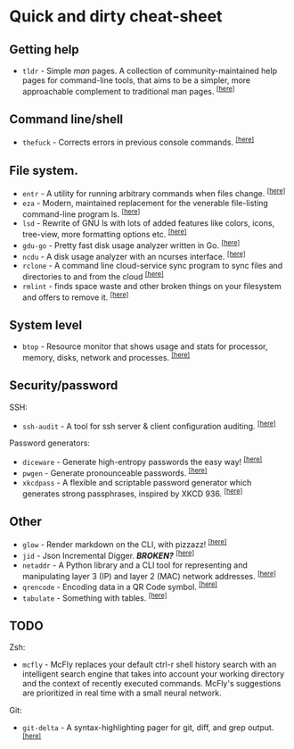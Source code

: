# Quick and dirty cheat-sheet

## Getting help
- `tldr` - Simple *man* pages.  A collection of community-maintained help pages
  for command-line tools, that aims to be a simpler, more approachable
  complement to traditional man pages. <sup>[[here]][TLDR]</sup>

[TLDR]: https://github.com/dbrgn/tealdeer


## Command line/shell

- `thefuck` - Corrects errors in previous console commands.
  <sup>[[here]][THE_FUCK]</sup>

[THE_FUCK]: https://github.com/nvbn/thefuck


## File system.
- `entr` - A utility for running arbitrary commands when files change.
  <sup>[[here]][ENTR]</sup>
- `eza` - Modern, maintained replacement for the venerable file-listing
  command-line program ls. <sup>[[here]][EZA]</sup>
- `lsd` - Rewrite of GNU ls with lots of added features like colors, icons,
  tree-view, more formatting options etc. <sup>[[here]][LSD]</sup>
- `gdu-go` - Pretty fast disk usage analyzer written in Go.
  <sup>[[here]][NCDU]</sup>
- `ncdu` - A disk usage analyzer with an ncurses interface.
  <sup>[[here]][GDU_GO]</sup>
- `rclone` - A command line cloud-service sync program to sync files and
  directories to and from the cloud <sup>[[here]][RCLONE]</sup>
- `rmlint` - finds space waste and other broken things on your filesystem and
  offers to remove it. <sup>[[here]][RMLINT]</sup>

[ENTR]: https://github.com/eradman/entr
[EZA]: https://github.com/eza-community/eza
[GDU_GO]: https://github.com/dundee/gdu
[LSD]: https://github.com/lsd-rs/lsd
[NCDU]: https://dev.yorhel.nl/ncdu
[RCLONE]: https://rclone.org/
[RMLINT]: https://github.com/sahib/rmlint


## System level

- `btop` - Resource monitor that shows usage and stats for processor, memory,
  disks, network and processes. <sup>[[here]][BTOP]</sup>

[BTOP]: https://github.com/aristocratos/btop


## Security/password

SSH:
- `ssh-audit` - A tool for ssh server & client configuration auditing.
  <sup>[[here]][SSH_AUDIT]</sup>

Password generators:
- `diceware` - Generate high-entropy passwords the easy way!
  <sup>[[here]][DICEWARE]</sup>
- `pwgen` - Generate pronounceable passwords. <sup>[[here]][PWGEN]</sup>
- `xkcdpass` - A flexible and scriptable password generator which generates
  strong passphrases, inspired by XKCD 936. <sup>[[here]][XKCDPASS]</sup>

[DICEWARE]: https://diceware.dmuth.org/
[PWGEN]: https://github.com/tytso/pwgen
[SSH_AUDIT]: https://github.com/jtesta/ssh-audit
[XKCDPASS]: https://github.com/redacted/XKCD-password-generator


## Other

- `glow` - Render markdown on the CLI, with pizzazz! <sup>[[here]][GLOW]</sup>
- `jid` - Json Incremental Digger. _**BROKEN?**_ <sup>[[here]][JID]</sup>
- `netaddr` - A Python library and a CLI tool for representing and manipulating layer 3 (IP) and layer 2 (MAC) network addresses. <sup>[[here]][NETADDR]</sup>
- `qrencode` - Encoding data in a QR Code symbol. <sup>[[here]][QRENCODE]</sup>
- `tabulate` - Something with tables. <sup>[[here]][TABULATE]</sup>



[GLOW]: https://github.com/charmbracelet/glow
[JID]: https://github.com/simeji/jid
[NETADDR]: https://netaddr.readthedocs.io/en/latest/
[QRENCODE]: https://fukuchi.org/works/qrencode/
[TABULATE]: https://github.com/p-ranav/tabulate


## TODO

Zsh:
- `mcfly` - McFly replaces your default ctrl-r shell history search with an
  intelligent search engine that takes into account your working directory and
  the context of recently executed commands. McFly's suggestions are
  prioritized in real time with a small neural network.

Git:
- `git-delta` - A syntax-highlighting pager for git, diff, and grep output.
  <sup>[[here]][GIT-DELTA]</sup>

[GIT-DELTA]: https://dandavison.github.io/delta/
[MCFLY]: https://github.com/cantino/mcfly


